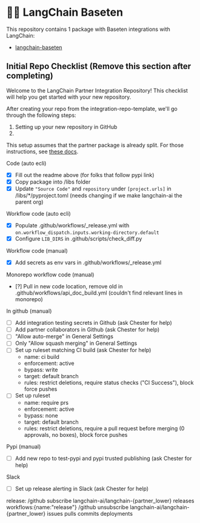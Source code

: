 # 🦜️🔗 LangChain Baseten

This repository contains 1 package with Baseten integrations with LangChain:

- [langchain-baseten](https://pypi.org/project/langchain-baseten/)

## Initial Repo Checklist (Remove this section after completing)

Welcome to the LangChain Partner Integration Repository! This checklist will help you get started with your new repository.

After creating your repo from the integration-repo-template, we'll go through the following steps:

1. Setting up your new repository in GitHub
2. 

This setup assumes that the partner package is already split. For those instructions,
see [these docs](https://python.langchain.com/docs/contributing/integrations#partner-packages).

Code (auto ecli)

- [x] Fill out the readme above (for folks that follow pypi link)
- [x] Copy package into /libs folder
- [x] Update `"Source Code"` and `repository` under `[project.urls]` in /libs/*/pyproject.toml (needs changing if we make langchain-ai the parent org)

Workflow code (auto ecli)

- [x] Populate .github/workflows/_release.yml with `on.workflow_dispatch.inputs.working-directory.default`
- [x] Configure `LIB_DIRS` in .github/scripts/check_diff.py

Workflow code (manual)

- [x] Add secrets as env vars in .github/workflows/_release.yml

Monorepo workflow code (manual)

- [?] Pull in new code location, remove old in .github/workflows/api_doc_build.yml (couldn't find relevant lines in monorepo)

In github (manual)

- [ ] Add integration testing secrets in Github (ask Chester for help)
- [ ] Add partner collaborators in Github (ask Chester for help)
- [ ] "Allow auto-merge" in General Settings 
- [ ] Only "Allow squash merging" in General Settings
- [ ] Set up ruleset matching CI build (ask Chester for help)
    - name: ci build
    - enforcement: active
    - bypass: write
    - target: default branch
    - rules: restrict deletions, require status checks ("CI Success"), block force pushes
- [ ] Set up ruleset
    - name: require prs
    - enforcement: active
    - bypass: none
    - target: default branch
    - rules: restrict deletions, require a pull request before merging (0 approvals, no boxes), block force pushes

Pypi (manual)

- [ ] Add new repo to test-pypi and pypi trusted publishing (ask Chester for help)

Slack

- [ ] Set up release alerting in Slack (ask Chester for help)

release:
/github subscribe langchain-ai/langchain-{partner_lower} releases workflows:{name:"release"}
/github unsubscribe langchain-ai/langchain-{partner_lower} issues pulls commits deployments
